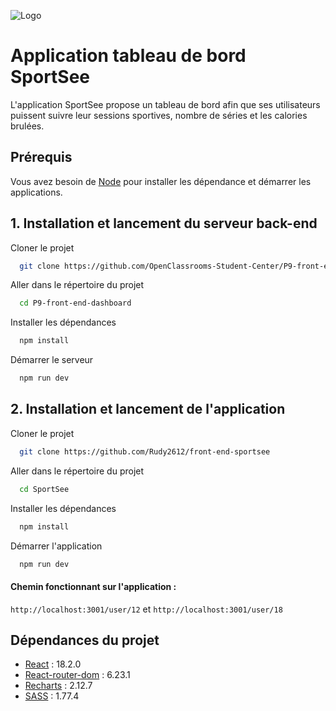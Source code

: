 ![Logo](https://adelinemorel.fr/wp-content/uploads/2023/05/sportsee-logo.png)


# Application tableau de bord SportSee

L'application SportSee propose un tableau de bord afin que ses utilisateurs puissent suivre leur sessions sportives, nombre de séries et les calories brulées. 




## Prérequis

Vous avez besoin de [Node](https://nodejs.org/fr) pour installer les dépendance et démarrer les applications.


## 1. Installation et lancement du serveur back-end

Cloner le projet

```bash
  git clone https://github.com/OpenClassrooms-Student-Center/P9-front-end-dashboard
```

Aller dans le répertoire du projet

```bash
  cd P9-front-end-dashboard
```

Installer les dépendances

```bash
  npm install
```

Démarrer le serveur

```bash
  npm run dev
```


## 2. Installation et lancement de l'application

Cloner le projet

```bash
  git clone https://github.com/Rudy2612/front-end-sportsee
```

Aller dans le répertoire du projet

```bash
  cd SportSee
```

Installer les dépendances

```bash
  npm install
```

Démarrer l'application

```bash
  npm run dev
```

#### Chemin fonctionnant sur l'application : 

`http://localhost:3001/user/12` et `http://localhost:3001/user/18`


## Dépendances du projet

- [React](https://react.dev/) : 18.2.0
- [React-router-dom](https://reactrouter.com/en/main) : 6.23.1
- [Recharts](https://recharts.org/en-US) : 2.12.7
- [SASS](https://sass-lang.com/) : 1.77.4
